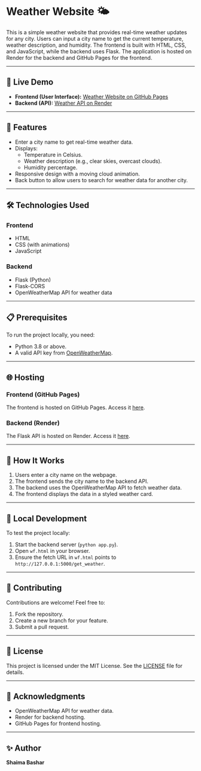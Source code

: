 # Weather Website 🌤️

This is a simple weather website that provides real-time weather updates for any city. Users can input a city name to get the current temperature, weather description, and humidity. The frontend is built with HTML, CSS, and JavaScript, while the backend uses Flask. The application is hosted on Render for the backend and GitHub Pages for the frontend.

---

## 🚀 Live Demo

- **Frontend (User Interface):** [Weather Website on GitHub Pages](https://yourusername.github.io/Weather-Website/)
- **Backend (API):** [Weather API on Render](https://your-render-backend-url.onrender.com)

---

## 🌟 Features

- Enter a city name to get real-time weather data.
- Displays:
  - Temperature in Celsius.
  - Weather description (e.g., clear skies, overcast clouds).
  - Humidity percentage.
- Responsive design with a moving cloud animation.
- Back button to allow users to search for weather data for another city.

---

## 🛠️ Technologies Used

### Frontend
- HTML
- CSS (with animations)
- JavaScript

### Backend
- Flask (Python)
- Flask-CORS
- OpenWeatherMap API for weather data

---

## 📋 Prerequisites

To run the project locally, you need:
- Python 3.8 or above.
- A valid API key from [OpenWeatherMap](https://openweathermap.org/).

---
## 🌐 Hosting

### Frontend (GitHub Pages)
The frontend is hosted on GitHub Pages. Access it [here](https://yourusername.github.io/Weather-Website/).

### Backend (Render)
The Flask API is hosted on Render. Access it [here](https://your-render-backend-url.onrender.com).

---

## 📖 How It Works

1. Users enter a city name on the webpage.
2. The frontend sends the city name to the backend API.
3. The backend uses the OpenWeatherMap API to fetch weather data.
4. The frontend displays the data in a styled weather card.

---

## 🔧 Local Development

To test the project locally:
1. Start the backend server (`python app.py`).
2. Open `wf.html` in your browser.
3. Ensure the fetch URL in `wf.html` points to `http://127.0.0.1:5000/get_weather`.

---

## 🤝 Contributing

Contributions are welcome! Feel free to:
1. Fork the repository.
2. Create a new branch for your feature.
3. Submit a pull request.

---

## 📜 License

This project is licensed under the MIT License. See the [LICENSE](LICENSE) file for details.

---

## 💬 Acknowledgments

- OpenWeatherMap API for weather data.
- Render for backend hosting.
- GitHub Pages for frontend hosting.

---

## ✨ Author

**Shaima Bashar**
